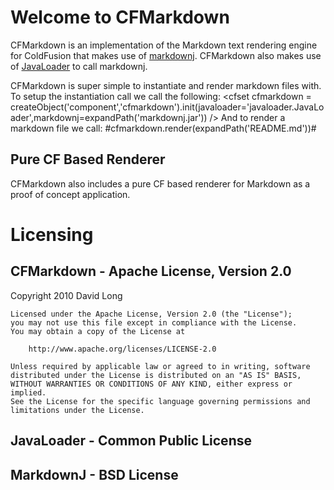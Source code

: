 Welcome to CFMarkdown
=====================
CFMarkdown is an implementation of the Markdown text rendering engine for ColdFusion that makes use of [markdownj](http://github.com/davidlong03/markdownj).  CFMarkdown also makes use of [JavaLoader](http://javaloader.riaforge.org/) to call markdownj.

CFMarkdown is super simple to instantiate and render markdown files with.
To setup the instantiation call we call the following:
	<cfset cfmarkdown = createObject('component','cfmarkdown').init(javaloader='javaloader.JavaLoader',markdownj=expandPath('markdownj.jar')) />
And to render a markdown file we call:
	<cfoutput>#cfmarkdown.render(expandPath('README.md'))#</cfoutput>

Pure CF Based Renderer
----------------------
CFMarkdown also includes a pure CF based renderer for Markdown as a proof of concept application.

Licensing
=======
CFMarkdown - Apache License, Version 2.0
----------------------------------------
Copyright 2010 David Long

	Licensed under the Apache License, Version 2.0 (the "License");
	you may not use this file except in compliance with the License.
	You may obtain a copy of the License at
	
		http://www.apache.org/licenses/LICENSE-2.0
	
	Unless required by applicable law or agreed to in writing, software
	distributed under the License is distributed on an "AS IS" BASIS,
	WITHOUT WARRANTIES OR CONDITIONS OF ANY KIND, either express or implied.
	See the License for the specific language governing permissions and
	limitations under the License.

JavaLoader - Common Public License
----------------------------------
MarkdownJ - BSD License
-----------------------
